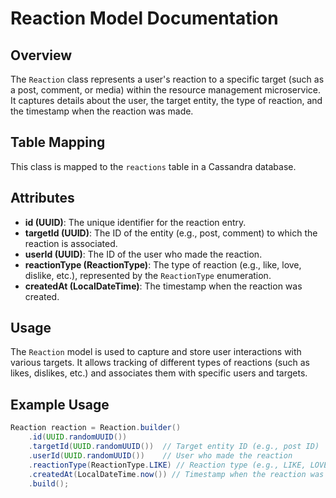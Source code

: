 # Reaction Model Documentation

## Overview
The `Reaction` class represents a user's reaction to a specific target (such as a post, comment, or media) within the resource management microservice. It captures details about the user, the target entity, the type of reaction, and the timestamp when the reaction was made.

## Table Mapping
This class is mapped to the `reactions` table in a Cassandra database.

## Attributes

- **id (UUID)**: The unique identifier for the reaction entry.
- **targetId (UUID)**: The ID of the entity (e.g., post, comment) to which the reaction is associated.
- **userId (UUID)**: The ID of the user who made the reaction.
- **reactionType (ReactionType)**: The type of reaction (e.g., like, love, dislike, etc.), represented by the `ReactionType` enumeration.
- **createdAt (LocalDateTime)**: The timestamp when the reaction was created.

## Usage
The `Reaction` model is used to capture and store user interactions with various targets. It allows tracking of different types of reactions (such as likes, dislikes, etc.) and associates them with specific users and targets.

## Example Usage
```java
Reaction reaction = Reaction.builder()
    .id(UUID.randomUUID())
    .targetId(UUID.randomUUID())  // Target entity ID (e.g., post ID)
    .userId(UUID.randomUUID())    // User who made the reaction
    .reactionType(ReactionType.LIKE) // Reaction type (e.g., LIKE, LOVE)
    .createdAt(LocalDateTime.now()) // Timestamp when the reaction was made
    .build();
